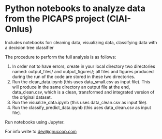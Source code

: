 # Python notebooks to analyze data from the PICAPS project (CIAI-Onlus)
Includes notebooks for: cleaning data, visualizing data, classifying data with a decision tree classifier 

The procedure to perform the full analysis is as follows:

1. In order not to have errors, create in your local directory two directories named: output_files/ and output_figures/; all files and figures produced during the run of the code are stored in these two directories. 
1. Run the clean_data.ipynb (this uses data_small.csv as input file). This will produce in the same directory an output file at the end, data_clean.csv, which is a clean, transformed and integrated version of the original dataset.
1. Run the visualize_data.ipynb (this uses data_clean.csv as input file).
1. Run the classify_predict_data.ipynb (this uses data_clean.csv as input file).

Run notebooks using Jupyter. 

For info write to dev@gnucoop.com
